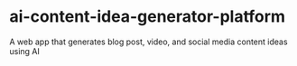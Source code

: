 # ai-content-idea-generator-platform
A web app that generates blog post, video, and social media content ideas using AI

